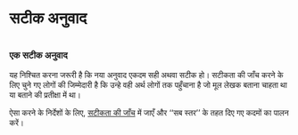 # सटीक अनुवाद

 #

### एक सटीक अनुवाद

यह निश्चित करना जरूरी है कि नया अनुवाद एकदम सही अथवा सटीक हो। सटीकता की जाँच करने के लिए चुने गए लोगों की जिम्मेदारी है कि उन्हे वही अर्थ लोगों तक पहुँचाना है जो मूल लेखक बताना चाहता था या बताने की प्रतीक्षा में था।

ऐसा करने के निर्देशों के लिए, [सटीकता की जाँच](../accuracy-check/01.md) में जाएँ और ‘‘सब स्तर’’ के तहत दिए गए कदमों का पालन करें।

